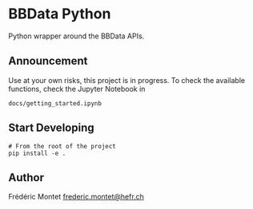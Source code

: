 BBData Python
==============

Python wrapper around the BBData APIs.

Announcement
------------

Use at your own risks, this project is in progress.
To check the available functions, check the Jupyter Notebook in 

    docs/getting_started.ipynb


Start Developing
----------------

    # From the root of the project
    pip install -e .

Author
------

Frédéric Montet
frederic.montet@hefr.ch